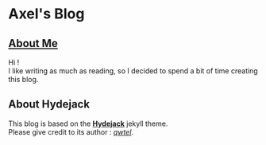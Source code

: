 # Axel's Blog

## [About Me]

Hi !<br>
I like writing as much as reading, so I decided to spend a bit of time creating this blog.<br>

## About Hydejack

This blog is based on the **[Hydejack]** jekyll theme.<br>
Please give credit to its author : *[qwtel]*.

[About Me]: https://blog.smooth-sailing.net/about/
[Hydejack]: https://hydejack.com/
[qwtel]: https://github.com/qwtel
